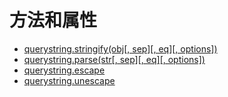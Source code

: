 # 方法和属性

* [querystring.stringify(obj[, sep][, eq][, options])](#stringify)
* [querystring.parse(str[, sep][, eq][, options])](#parse)
* [querystring.escape](#escape)
* [querystring.unescape](#unescape)